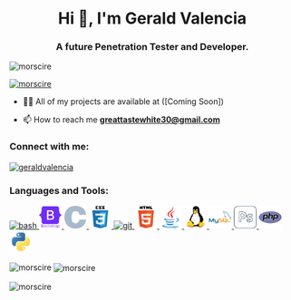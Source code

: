 <h1 align="center">Hi 👋, I'm Gerald Valencia</h1>
<h3 align="center">A future Penetration Tester and Developer.</h3>

<p align="left"> <img src="https://komarev.com/ghpvc/?username=morscire&label=Profile%20views&color=0e75b6&style=flat" alt="morscire" /> </p>

<p align="left"> <a href="https://github.com/ryo-ma/github-profile-trophy"><img src="https://github-profile-trophy.vercel.app/?username=morscire" alt="morscire" /></a> </p>

- 👨‍💻 All of my projects are available at ([Coming Soon])

- 📫 How to reach me **greattastewhite30@gmail.com**

<h3 align="left">Connect with me:</h3>
<p align="left">
<a href="https://linkedin.com/in/geraldvalencia" target="blank"><img align="center" src="https://cdn.jsdelivr.net/npm/simple-icons@3.0.1/icons/linkedin.svg" alt="geraldvalencia" height="30" width="40" /></a>
</p>

<h3 align="left">Languages and Tools:</h3>
<p align="left"> <a href="https://www.gnu.org/software/bash/" target="_blank"> <img src="https://www.vectorlogo.zone/logos/gnu_bash/gnu_bash-icon.svg" alt="bash" width="40" height="40"/> </a> <a href="https://getbootstrap.com" target="_blank"> <img src="https://raw.githubusercontent.com/devicons/devicon/master/icons/bootstrap/bootstrap-plain-wordmark.svg" alt="bootstrap" width="40" height="40"/> </a> <a href="https://www.cprogramming.com/" target="_blank"> <img src="https://raw.githubusercontent.com/devicons/devicon/master/icons/c/c-original.svg" alt="c" width="40" height="40"/> </a> <a href="https://www.w3schools.com/css/" target="_blank"> <img src="https://raw.githubusercontent.com/devicons/devicon/master/icons/css3/css3-original-wordmark.svg" alt="css3" width="40" height="40"/> </a> <a href="https://git-scm.com/" target="_blank"> <img src="https://www.vectorlogo.zone/logos/git-scm/git-scm-icon.svg" alt="git" width="40" height="40"/> </a> <a href="https://www.w3.org/html/" target="_blank"> <img src="https://raw.githubusercontent.com/devicons/devicon/master/icons/html5/html5-original-wordmark.svg" alt="html5" width="40" height="40"/> </a> <a href="https://www.java.com" target="_blank"> <img src="https://raw.githubusercontent.com/devicons/devicon/master/icons/java/java-original.svg" alt="java" width="40" height="40"/> </a> <a href="https://www.linux.org/" target="_blank"> <img src="https://raw.githubusercontent.com/devicons/devicon/master/icons/linux/linux-original.svg" alt="linux" width="40" height="40"/> </a> <a href="https://www.mysql.com/" target="_blank"> <img src="https://raw.githubusercontent.com/devicons/devicon/master/icons/mysql/mysql-original-wordmark.svg" alt="mysql" width="40" height="40"/> </a> <a href="https://www.photoshop.com/en" target="_blank"> <img src="https://raw.githubusercontent.com/devicons/devicon/master/icons/photoshop/photoshop-line.svg" alt="photoshop" width="40" height="40"/> </a> <a href="https://www.php.net" target="_blank"> <img src="https://raw.githubusercontent.com/devicons/devicon/master/icons/php/php-original.svg" alt="php" width="40" height="40"/> </a> <a href="https://www.python.org" target="_blank"> <img src="https://raw.githubusercontent.com/devicons/devicon/master/icons/python/python-original.svg" alt="python" width="40" height="40"/> </a> </p>

<p><img align="left" src="https://github-readme-stats.vercel.app/api/top-langs?username=morscire&show_icons=true&locale=en&layout=compact" alt="morscire" /></p>

<p>&nbsp;<img align="center" src="https://github-readme-stats.vercel.app/api?username=morscire&show_icons=true&locale=en" alt="morscire" /></p>

<p><img align="center" src="https://github-readme-streak-stats.herokuapp.com/?user=morscire&" alt="morscire" /></p>

<script src="https://tryhackme.com/badge/132649"></script>

<script src="https://www.hackthebox.eu/badge/290841"></script>
